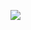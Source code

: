 ![](https://github-readme-streak-stats.herokuapp.com/?user=rumeysaai&theme=vue&hide_border=true)<br/>
